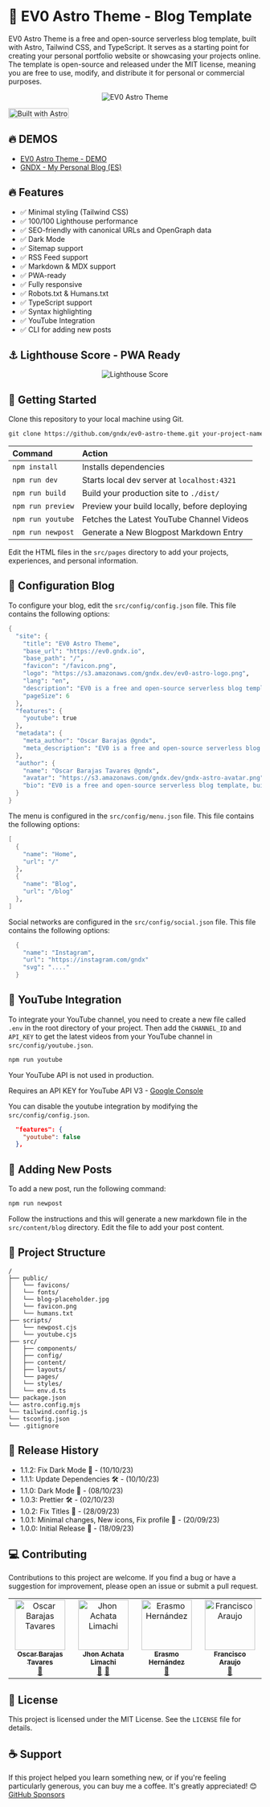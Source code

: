 # 🚀 EV0 Astro Theme - Blog Template

EV0 Astro Theme is a free and open-source serverless blog template, built with Astro, Tailwind CSS, and TypeScript. It serves as a starting point for creating your personal portfolio website or showcasing your projects online. The template is open-source and released under the MIT license, meaning you are free to use, modify, and distribute it for personal or commercial purposes.

<p align="center">
  <img align="center" alt="EV0 Astro Theme" src="https://s3.amazonaws.com/gndx.dev/ev0-astro-theme.png"/>
</p>

<a href="https://astro.build"><img src="https://astro.badg.es/v2/built-with-astro/tiny.svg" alt="Built with Astro" width="120" height="20"></a>

## 🔥 DEMOS

- [EV0 Astro Theme - DEMO](https://ev0.gndx.io/)
- [GNDX - My Personal Blog (ES)](https://gndx.dev)

## 🔥 Features

- ✅ Minimal styling (Tailwind CSS)
- ✅ 100/100 Lighthouse performance
- ✅ SEO-friendly with canonical URLs and OpenGraph data
- ✅ Dark Mode
- ✅ Sitemap support
- ✅ RSS Feed support
- ✅ Markdown & MDX support
- ✅ PWA-ready
- ✅ Fully responsive
- ✅ Robots.txt & Humans.txt
- ✅ TypeScript support
- ✅ Syntax highlighting
- ✅ YouTube Integration
- ✅ CLI for adding new posts

## ⚓ Lighthouse Score - PWA Ready

<p align="center">
  <img align="center" alt="Lighthouse Score" src="https://s3.amazonaws.com/gndx.dev/EV0-astro-theme-lighthouse.png"/>
</p>

## 🚀 Getting Started

Clone this repository to your local machine using Git.

```scheme
git clone https://github.com/gndx/ev0-astro-theme.git your-project-name
```

| Command           | Action                                       |
| :---------------- | :------------------------------------------- |
| `npm install`     | Installs dependencies                        |
| `npm run dev`     | Starts local dev server at `localhost:4321`  |
| `npm run build`   | Build your production site to `./dist/`      |
| `npm run preview` | Preview your build locally, before deploying |
| `npm run youtube` | Fetches the Latest YouTube Channel Videos    |
| `npm run newpost` | Generate a New Blogpost Markdown Entry       |

Edit the HTML files in the `src/pages` directory to add your projects, experiences, and personal information.

## 📝 Configuration Blog

To configure your blog, edit the `src/config/config.json` file. This file contains the following options:

```scheme
{
  "site": {
    "title": "EV0 Astro Theme",
    "base_url": "https://ev0.gndx.io",
    "base_path": "/",
    "favicon": "/favicon.png",
    "logo": "https://s3.amazonaws.com/gndx.dev/ev0-astro-logo.png",
    "lang": "en",
    "description": "EV0 is a free and open-source serverless blog template, built with Astro, Tailwind CSS, and TypeScript.",
    "pageSize": 6
  },
  "features": {
    "youtube": true
  },
  "metadata": {
    "meta_author": "Oscar Barajas @gndx",
    "meta_description": "EV0 is a free and open-source serverless blog template, built with Astro, Tailwind CSS, and TypeScript."
  },
  "author": {
    "name": "Oscar Barajas Tavares @gndx",
    "avatar": "https://s3.amazonaws.com/gndx.dev/gndx-astro-avatar.png",
    "bio": "EV0 is a free and open-source serverless blog template, built with Astro, Tailwind CSS, and TypeScript."
  }
}
```

The menu is configured in the `src/config/menu.json` file. This file contains the following options:

```scheme
[
  {
    "name": "Home",
    "url": "/"
  },
  {
    "name": "Blog",
    "url": "/blog"
  },
]
```

Social networks are configured in the `src/config/social.json` file. This file contains the following options:

```scheme
  {
    "name": "Instagram",
    "url": "https://instagram.com/gndx"
    "svg": "...."
  }
```

## 🎥 YouTube Integration

To integrate your YouTube channel, you need to create a new file called `.env` in the root directory of your project. Then add the `CHANNEL_ID` and `API_KEY` to get the latest videos from your YouTube channel in `src/config/youtube.json`.

```scheme
npm run youtube
```

Your YouTube API is not used in production.

Requires an API KEY for YouTube API V3 - [Google Console](https://console.cloud.google.com/)

You can disable the youtube integration by modifying the `src/config/config.json`.

```json
  "features": {
    "youtube": false
  },
```

## 📝 Adding New Posts

To add a new post, run the following command:

```scheme
npm run newpost
```

Follow the instructions and this will generate a new markdown file in the `src/content/blog` directory. Edit the file to add your post content.

## 📂 Project Structure

```
/
├── public/
│   └── favicons/
│   └── fonts/
│   └── blog-placeholder.jpg
│   └── favicon.png
│   └── humans.txt
├── scripts/
│   └── newpost.cjs
│   └── youtube.cjs
├── src/
│   ├── components/
│   ├── config/
│   ├── content/
│   ├── layouts/
│   └── pages/
│   └── styles/
│   └── env.d.ts
└── package.json
└── astro.config.mjs
└── tailwind.config.js
└── tsconfig.json
└── .gitignore
```

## 🚀 Release History

- 1.1.2: Fix Dark Mode 🐛 - (10/10/23)
- 1.1.1: Update Dependencies 🛠️ - (10/10/23)
- 1.1.0: Dark Mode 🎨 - (08/10/23)
- 1.0.3: Prettier 🛠️ - (02/10/23)
- 1.0.2: Fix Titles 🐛 - (28/09/23)
- 1.0.1: Minimal changes, New icons, Fix profile 🚀 - (20/09/23)
- 1.0.0: Initial Release 🚀 - (18/09/23)

## 💻 Contributing

Contributions to this project are welcome. If you find a bug or have a suggestion for improvement, please open an issue or submit a pull request.

<!-- ALL-CONTRIBUTORS-LIST:START - Do not remove or modify this section -->
<!-- prettier-ignore-start -->
<!-- markdownlint-disable -->
<table>
  <tbody>
    <tr>
      <td align="center" valign="top" width="14.28%"><a href="https://gndx.io"><img src="https://avatars.githubusercontent.com/u/10554486?v=4?s=100" width="100px;" alt="Oscar Barajas Tavares"/><br /><sub><b>Oscar Barajas Tavares</b></sub></a><br /><a href="#doc-gndx" title="Documentation">📖</a></td>
      <td align="center" valign="top" width="14.28%"><a href="https://jhonachata.dev/"><img src="https://avatars.githubusercontent.com/u/7337141?v=4?s=100" width="100px;" alt="Jhon Achata Limachi"/><br /><sub><b>Jhon Achata Limachi</b></sub></a><br /><a href="#bug-dcyar" title="Bug reports">🐛</a> <a href="#ideas-dcyar" title="Ideas, Planning, & Feedback">🤔</a></td>
      <td align="center" valign="top" width="14.28%"><a href="https://erasmoh.dev"><img src="https://avatars.githubusercontent.com/u/12125288?v=4?s=100" width="100px;" alt="Erasmo Hernández"/><br /><sub><b>Erasmo Hernández</b></sub></a><br /><a href="#bug-erasmoh" title="Bug reports">🐛</a></td>
      <td align="center" valign="top" width="14.28%"><a href="http://francisco-araujo.com"><img src="https://avatars.githubusercontent.com/u/49659840?v=4?s=100" width="100px;" alt="Francisco Araujo"/><br /><sub><b>Francisco Araujo</b></sub></a><br /><a href="#design-franciscoagx" title="Design">🎨</a></td>
    </tr>
  </tbody>
</table>

<!-- markdownlint-restore -->
<!-- prettier-ignore-end -->

<!-- ALL-CONTRIBUTORS-LIST:END -->

## 📃 License

This project is licensed under the MIT License. See the `LICENSE` file for details.

## ☕ Support

If this project helped you learn something new, or if you're feeling particularly generous, you can buy me a coffee. It's greatly appreciated! 😊 [GitHub Sponsors](https://github.com/sponsors/gndx)
